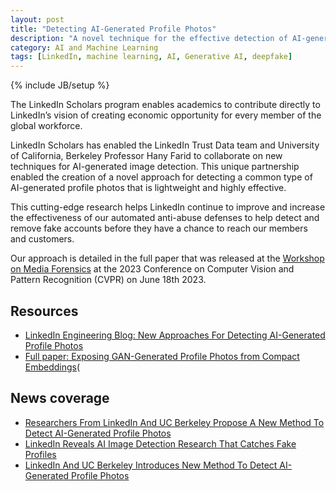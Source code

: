 ```yaml
---
layout: post
title: "Detecting AI-Generated Profile Photos"
description: "A novel technique for the effective detection of AI-generated profile photos."
category: AI and Machine Learning
tags: [LinkedIn, machine learning, AI, Generative AI, deepfake]
---
```

{% include JB/setup %}

The LinkedIn Scholars program enables academics to contribute directly to LinkedIn’s vision of creating economic opportunity for every member of the global workforce.

LinkedIn Scholars has enabled the LinkedIn Trust Data team and University of California, Berkeley Professor Hany Farid to collaborate on new techniques for AI-generated image detection. This unique partnership enabled the creation of a novel approach for detecting a common type of AI-generated profile photos that is lightweight and highly effective.

This cutting-edge research helps LinkedIn continue to improve and increase the effectiveness of our automated anti-abuse defenses to help detect and remove fake accounts before they have a chance to reach our members and customers.

Our approach is detailed in the full paper that was released at the [Workshop on Media Forensics](https://sites.google.com/view/wmf2023/home) at the 2023 Conference on Computer Vision and Pattern Recognition (CVPR) on June 18th 2023.

## Resources

- [LinkedIn Engineering Blog: New Approaches For Detecting AI-Generated Profile Photos](https://engineering.linkedin.com/blog/2023/new-approaches-for-detecting-ai-generated-profile-photos?)
- [Full paper: Exposing GAN-Generated Profile Photos from Compact Embeddings](https://openaccess.thecvf.com/content/CVPR2023W/WMF/papers/Mundra_Exposing_GAN-Generated_Profile_Photos_From_Compact_Embeddings_CVPRW_2023_paper.pdf)(

## News coverage

- [Researchers From LinkedIn And UC Berkeley Propose A New Method To Detect AI-Generated Profile Photos](https://www.marktechpost.com/2023/06/24/researchers-from-linkedin-and-uc-berkeley-propose-a-new-method-to-detect-ai-generated-profile-photos/)
- [LinkedIn Reveals AI Image Detection Research That Catches Fake Profiles](https://www.searchenginejournal.com/linkedin-ai-image-detector-fake-profiles/489936/)
- [LinkedIn And UC Berkeley Introduces New Method To Detect AI-Generated Profile Photos](https://analyticsdrift.com/linkedin-and-uc-berkeley-introduces-new-method-to-detect-ai-generated-profile-photos/)
